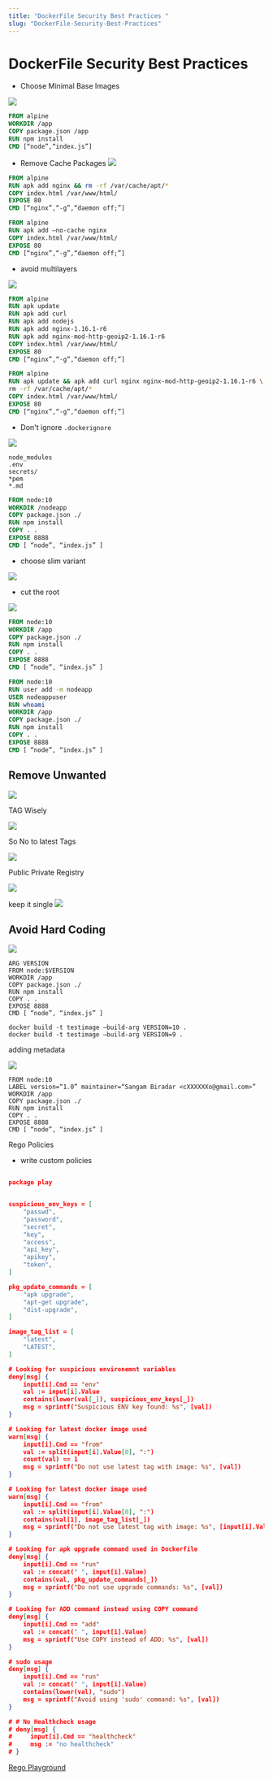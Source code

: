 ```yaml
---
title: "DockerFile Security Best Practices "
slug: "DockerFile-Security-Best-Practices"
---
```



# DockerFile Security Best Practices 

- Choose Minimal Base Images 

![](./images/minimal.gif)

```Dockerfile
FROM alpine
WORKDIR /app
COPY package.json /app
RUN npm install
CMD [“node”,“index.js”]

```


- Remove Cache Packages
![](./images/cache-package.jpeg)

```Dockerfile
FROM alpine
RUN apk add nginx && rm -rf /var/cache/apt/*
COPY index.html /var/www/html/
EXPOSE 80
CMD [“nginx”,“-g”,“daemon off;”]
```

```Dockerfile
FROM alpine
RUN apk add –no-cache nginx
COPY index.html /var/www/html/
EXPOSE 80
CMD [“nginx”,“-g”,“daemon off;”]
```

- avoid multilayers 

![](https://miro.medium.com/max/1000/0*FMAsrFS11TCJaQl5.gif)

```Dockerfile 
FROM alpine
RUN apk update
RUN apk add curl
RUN apk add nodejs
RUN apk add nginx-1.16.1-r6
RUN apk add nginx-mod-http-geoip2-1.16.1-r6
COPY index.html /var/www/html/
EXPOSE 80
CMD [“nginx”,“-g”,“daemon off;”]
```

```Dockerfile
FROM alpine
RUN apk update && apk add curl nginx nginx-mod-http-geoip2-1.16.1-r6 \
rm -rf /var/cache/apt/*
COPY index.html /var/www/html/
EXPOSE 80
CMD [“nginx”,“-g”,“daemon off;”]

```
- Don't ignore `.dockerignore`

![](https://miro.medium.com/max/800/0*FNJQYGBJTCJ6CwwI.gif)

```
node_modules
.env
secrets/
*pem
*.md
```

```Dockerfile
FROM node:10
WORKDIR /nodeapp
COPY package.json ./
RUN npm install
COPY . .
EXPOSE 8888
CMD [ “node”, “index.js” ]
```

- choose slim variant  


![](https://s3.amazonaws.com/media-p.slid.es/uploads/1936196/images/8841214/pasted-from-clipboard.png)

- cut the root

![](https://s3.amazonaws.com/media-p.slid.es/uploads/1936196/images/8841215/pasted-from-clipboard.png)

```Dockerfile
FROM node:10
WORKDIR /app
COPY package.json ./
RUN npm install
COPY . .
EXPOSE 8888
CMD [ “node”, “index.js” ]
```

```Dockerfile
FROM node:10
RUN user add -m nodeapp
USER nodeappuser
RUN whoami
WORKDIR /app
COPY package.json ./
RUN npm install
COPY . .
EXPOSE 8888
CMD [ “node”, “index.js” ]

```

## Remove Unwanted 

![](https://miro.medium.com/max/1060/0*5Kgip-LsvTRHXb7f.gif)


TAG Wisely



![](https://miro.medium.com/max/960/0*XchFJrkVCTwcC1Aj.gif)

So No to latest Tags

![](https://s3.amazonaws.com/media-p.slid.es/uploads/1936196/images/8841223/pasted-from-clipboard.png)

Public Private Registry 

![](https://miro.medium.com/max/960/0*cWv3QB9YHc_5a3D_.gif)

keep it single 
![](https://miro.medium.com/max/700/0*RJiU_CQIcwj5t-6I.gif)

## Avoid Hard Coding

![](https://miro.medium.com/max/1000/0*cg2kGD2eKdypyJzT.gif)

```
ARG VERSION
FROM node:$VERSION
WORKDIR /app
COPY package.json ./
RUN npm install
COPY . .
EXPOSE 8888
CMD [ “node”, “index.js” ]

```

```
docker build -t testimage –build-arg VERSION=10 .
docker build -t testimage –build-arg VERSION=9 .
```

adding metadata 

![](https://miro.medium.com/max/1374/0*Pz7-FhTCNRu7Qs9B.jpg)

```
FROM node:10
LABEL version=“1.0” maintainer=“Sangam Biradar <cXXXXXXo@gmail.com>”
WORKDIR /app
COPY package.json ./
RUN npm install
COPY . .
EXPOSE 8888
CMD [ “node”, “index.js” ]

```

Rego Policies 

- write custom policies 

```json

package play


suspicious_env_keys = [
    "passwd",
    "password",
    "secret",
    "key",
    "access",
    "api_key",
    "apikey",
    "token",
]

pkg_update_commands = [
    "apk upgrade",
    "apt-get upgrade",
    "dist-upgrade",
]

image_tag_list = [
    "latest",
    "LATEST",
]

# Looking for suspicious environemnt variables
deny[msg] {    
    input[i].Cmd == "env"
    val := input[i].Value
    contains(lower(val[_]), suspicious_env_keys[_])
    msg = sprintf("Suspicious ENV key found: %s", [val])
}

# Looking for latest docker image used
warn[msg] {
    input[i].Cmd == "from"
    val := split(input[i].Value[0], ":")
    count(val) == 1
    msg = sprintf("Do not use latest tag with image: %s", [val])
}

# Looking for latest docker image used
warn[msg] {
    input[i].Cmd == "from"
    val := split(input[i].Value[0], ":")
    contains(val[1], image_tag_list[_])
    msg = sprintf("Do not use latest tag with image: %s", [input[i].Value])
}

# Looking for apk upgrade command used in Dockerfile
deny[msg] {
    input[i].Cmd == "run"
    val := concat(" ", input[i].Value)
    contains(val, pkg_update_commands[_])
    msg = sprintf("Do not use upgrade commands: %s", [val])
}

# Looking for ADD command instead using COPY command
deny[msg] {
    input[i].Cmd == "add"
    val := concat(" ", input[i].Value)
    msg = sprintf("Use COPY instead of ADD: %s", [val])
}

# sudo usage
deny[msg] {
    input[i].Cmd == "run"
    val := concat(" ", input[i].Value)
    contains(lower(val), "sudo")
    msg = sprintf("Avoid using 'sudo' command: %s", [val])
}

# # No Healthcheck usage
# deny[msg] {
#     input[i].Cmd == "healthcheck"
#     msg := "no healthcheck"
# }

```
[Rego Playground](https://play.openpolicyagent.org/p/epcbtaBtSF)

